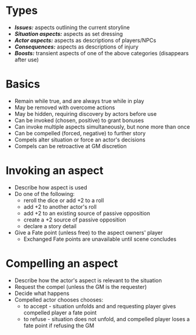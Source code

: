 # Types

* ***Issues:*** aspects outlining the current storyline
* ***Situation aspects:*** aspects as set dressing
* ***Actor aspects:*** aspects as descriptions of players/NPCs
* ***Consequences:*** aspects as descriptions of injury
* ***Boosts:*** transient aspects of one of the above categories (disappears after use)

# Basics

* Remain while true, and are always true while in play
* May be removed with overcome actions
* May be hidden, requiring discovery by actors before use
* Can be invoked (chosen, positive) to grant bonuses
* Can invoke multiple aspects simultaneously, but none more than once
* Can be compelled (forced, negative) to further story
* Compels alter situation or force an actor's decisions
* Compels can be retroactive at GM discretion

# Invoking an aspect

* Describe how aspect is used
* Do one of the following:
  * reroll the dice or add +2 to a roll
  * add +2 to another actor's roll
  * add +2 to an existing source of passive opposition
  * create a +2 source of passive opposition
  * declare a story detail
* Give a Fate point (unless free) to the aspect owners' player
  * Exchanged Fate points are unavailable until scene concludes
  
# Compelling an aspect

* Describe how the actor's aspect is relevant to the situation
* Request the compel (unless the GM is the requester)
* Decide what happens
* Compelled actor chooses chooses:
  * to accept - situation unfolds and and requesting player gives compelled player a fate point
  * to refuse - situation does not unfold, and compelled player loses a fate point if refusing the GM
